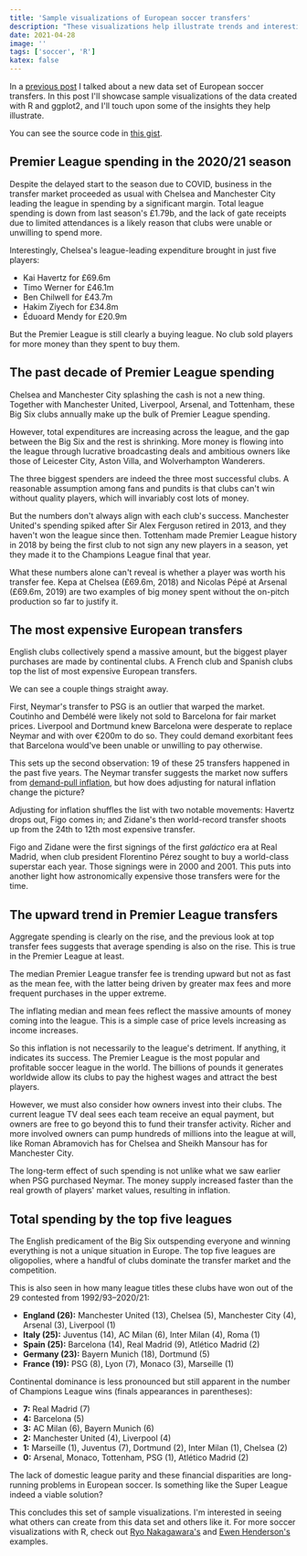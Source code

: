 ```yaml
---
title: 'Sample visualizations of European soccer transfers'
description: "These visualizations help illustrate trends and interesting observations in Premier League and European transfer spending."
date: 2021-04-28
image: ''
tags: ['soccer', 'R']
katex: false
---
```


In a [previous post](https://ericmordonez.com/blog/european-soccer-transfer-data-set) I talked about a new data set of European soccer transfers.
In this post I'll showcase sample visualizations of the data created with R and ggplot2, and I'll touch upon some of the insights they help illustrate.

You can see the source code in [this gist](https://gist.github.com/emordonez/5fe7d760ceba4aa0c930ca6496ba1b42).

## Premier League spending in the 2020/21 season

Despite the delayed start to the season due to COVID, business in the transfer market proceeded as usual with Chelsea and Manchester City leading the league in spending by a significant margin.
Total league spending is down from last season's £1.79b, and the lack of gate receipts due to limited attendances is a likely reason that clubs were unable or unwilling to spend more.

Interestingly, Chelsea's league-leading expenditure brought in just five players:

- Kai Havertz for £69.6m
- Timo Werner for £46.1m
- Ben Chilwell for £43.7m
- Hakim Ziyech for £34.8m
- Éduoard Mendy for £20.9m

<v-img src="transfers-1-1.png"></v-img>

But the Premier League is still clearly a buying league.
No club sold players for more money than they spent to buy them.

<v-img src="transfers-1-2.png"></v-img>

## The past decade of Premier League spending

Chelsea and Manchester City splashing the cash is not a new thing.
Together with Manchester United, Liverpool, Arsenal, and Tottenham, these Big Six clubs annually make up the bulk of Premier League spending.

However, total expenditures are increasing across the league, and the gap between the Big Six and the rest is shrinking.
More money is flowing into the league through lucrative broadcasting deals and ambitious owners like those of Leicester City, Aston Villa, and Wolverhampton Wanderers.

<v-img src="transfers-2-1.png"></v-img>

The three biggest spenders are indeed the three most successful clubs.
A reasonable assumption among fans and pundits is that clubs can't win without quality players, which will invariably cost lots of money.

<v-img src="transfers-2-2.png"></v-img>

But the numbers don't always align with each club's success.
Manchester United's spending spiked after Sir Alex Ferguson retired in 2013, and they haven't won the league since then.
Tottenham made Premier League history in 2018 by being the first club to not sign any new players in a season, yet they made it to the Champions League final that year.

What these numbers alone can't reveal is whether a player was worth his transfer fee.
Kepa at Chelsea (£69.6m, 2018) and Nicolas Pépé at Arsenal (£69.6m, 2019) are two examples of big money spent without the on-pitch production so far to justify it.

## The most expensive European transfers

English clubs collectively spend a massive amount, but the biggest player purchases are made by continental clubs.
A French club and Spanish clubs top the list of most expensive European transfers.

<v-img src="transfers-3-1.png"></v-img>

We can see a couple things straight away.

First, Neymar's transfer to PSG is an outlier that warped the market.
Coutinho and Dembélé were likely not sold to Barcelona for fair market prices.
Liverpool and Dortmund knew Barcelona were desperate to replace Neymar and with over €200m to do so.
They could demand exorbitant fees that Barcelona would've been unable or unwilling to pay otherwise.

This sets up the second observation: 19 of these 25 transfers happened in the past five years.
The Neymar transfer suggests the market now suffers from [demand-pull inflation](https://en.wikipedia.org/wiki/Demand-pull_inflation), but how does adjusting for natural inflation change the picture?

<v-img src="transfers-3-2.png"></v-img>

Adjusting for inflation shuffles the list with two notable movements: Havertz drops out, Figo comes in; and Zidane's then world-record transfer shoots up from the 24th to 12th most expensive transfer.

Figo and Zidane were the first signings of the first _galáctico_ era at Real Madrid, when club president Florentino Pérez sought to buy a world-class superstar each year.
Those signings were in 2000 and 2001.
This puts into another light how astronomically expensive those transfers were for the time.

## The upward trend in Premier League transfers

Aggregate spending is clearly on the rise, and the previous look at top transfer fees suggests that average spending is also on the rise.
This is true in the Premier League at least.

The median Premier League transfer fee is trending upward but not as fast as the mean fee, with the latter being driven by greater max fees and more frequent purchases in the upper extreme.

<v-img src="transfers-4-1.png"></v-img>

The inflating median and mean fees reflect the massive amounts of money coming into the league.
This is a simple case of price levels increasing as income increases.

<v-img src="transfers-4-2.png"></v-img>

So this inflation is not necessarily to the league's detriment.
If anything, it indicates its success.
The Premier League is the most popular and profitable soccer league in the world.
The billions of pounds it generates worldwide allow its clubs to pay the highest wages and attract the best players.

However, we must also consider how owners invest into their clubs.
The current league TV deal sees each team receive an equal payment, but owners are free to go beyond this to fund their transfer activity.
Richer and more involved owners can pump hundreds of millions into the league at will, like Roman Abramovich has for Chelsea and Sheikh Mansour has for Manchester City.

The long-term effect of such spending is not unlike what we saw earlier when PSG purchased Neymar.
The money supply increased faster than the real growth of players' market values, resulting in inflation.

## Total spending by the top five leagues

The English predicament of the Big Six outspending everyone and winning everything is not a unique situation in Europe.
The top five leagues are oligopolies, where a handful of clubs dominate the transfer market and the competition.

<v-img src="transfers-5-1.png"></v-img>

This is also seen in how many league titles these clubs have won out of the 29 contested from 1992/93&ndash;2020/21:

- **England (26):** Manchester United (13), Chelsea (5), Manchester City (4), Arsenal (3), Liverpool (1)
- **Italy (25):** Juventus (14), AC Milan (6), Inter Milan (4), Roma (1)
- **Spain (25):** Barcelona (14), Real Madrid (9), Atlético Madrid (2)
- **Germany (23):** Bayern Munich (18), Dortmund (5)
- **France (19):** PSG (8), Lyon (7), Monaco (3), Marseille (1)

Continental dominance is less pronounced but still apparent in the number of Champions League wins (finals appearances in parentheses):

- **7:** Real Madrid (7)
- **4:** Barcelona (5)
- **3:** AC Milan (6), Bayern Munich (6)
- **2:** Manchester United (4), Liverpool (4)
- **1:** Marseille (1), Juventus (7), Dortmund (2), Inter Milan (1), Chelsea (2)
- **0:** Arsenal, Monaco, Tottenham, PSG (1), Atlético Madrid (2)

The lack of domestic league parity and these financial disparities are long-running problems in European soccer.
Is something like the Super League indeed a viable solution?

<horizontal-rule></horizontal-rule>

This concludes this set of sample visualizations.
I'm interested in seeing what others can create from this data set and others like it.
For more soccer visualizations with R, check out [Ryo Nakagawara's](https://github.com/Ryo-N7/soccer_ggplots) and [Ewen Henderson's](https://github.com/ewenme/transfers) examples.
